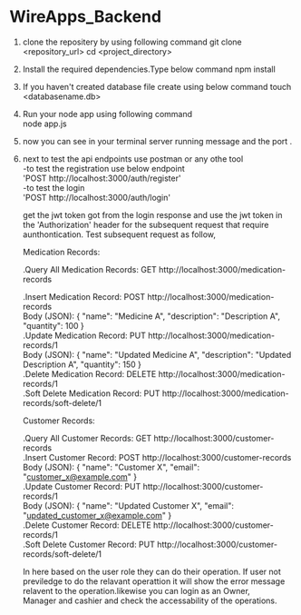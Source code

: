# WireApps_Backend
1. clone the repositery by using following command 
     git clone <repository_url>
     cd <project_directory>

2. Install the required dependencies.Type below command
     npm install
3. If you haven't created database file create using below command
     touch <databasename.db>

4. Run your node app using following command\
    node app.js
5. now you can see in your terminal server running message and the port .
6. next to test the api endpoints use postman or any othe tool\
   -to test the registration use below endpoint\
       'POST http://localhost:3000/auth/register' \
   -to test the login \
       'POST http://localhost:3000/auth/login' 
   
   get the jwt token got from the login response and use the jwt token in the 'Authorization' header for the subsequent request that require aunthontication. Test subsequent request as follow,  

    Medication Records:

      .Query All Medication Records: GET http://localhost:3000/medication-records 
   
      .Insert Medication Record: POST http://localhost:3000/medication-records \
           Body (JSON): { "name": "Medicine A", "description": "Description A", "quantity": 100 } \
      .Update Medication Record: PUT http://localhost:3000/medication-records/1 \
          Body (JSON): { "name": "Updated Medicine A", "description": "Updated Description A", "quantity": 150 } \
      .Delete Medication Record: DELETE http://localhost:3000/medication-records/1 \
      .Soft Delete Medication Record: PUT http://localhost:3000/medication-records/soft-delete/1 

   Customer Records: 
    
      .Query All Customer Records: GET http://localhost:3000/customer-records  
      .Insert Customer Record: POST http://localhost:3000/customer-records \
          Body (JSON): { "name": "Customer X", "email": "customer_x@example.com" } \
      .Update Customer Record: PUT http://localhost:3000/customer-records/1 \
          Body (JSON): { "name": "Updated Customer X", "email": "updated_customer_x@example.com" } \
      .Delete Customer Record: DELETE http://localhost:3000/customer-records/1 \
      .Soft Delete Customer Record: PUT http://localhost:3000/customer-records/soft-delete/1    

   In here based on the user role they can do their operation. If user not previledge to do the relavant operattion it will show the error message relavent to the operation.likewise you can login as an Owner,     
   Manager and cashier and check the accessability of the operations.
